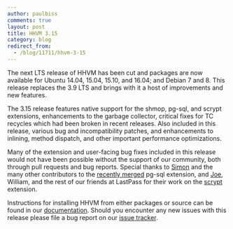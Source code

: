 ```yaml
---
author: paulbiss
comments: true
layout: post
title: HHVM 3.15
category: blog
redirect_from:
  - /blog/11711/hhvm-3-15
---
```


The next LTS release of HHVM has been cut and packages are now available for Ubuntu 14.04, 15.04, 15.10, and 16.04; and Debian 7 and 8. This release replaces the 3.9 LTS and brings with it a host of improvements and new features.

The 3.15 release features native support for the shmop, pg-sql, and scrypt extensions, enhancements to the garbage collector, critical fixes for TC recycles which had been broken in recent releases. Also included in this release, various bug and incompatibility patches, and enhancements to inlining, method dispatch, and other important performance optimizations.

Many of the extension and user-facing bug fixes included in this release would not have been possible without the support of our community, both through pull requests and bug reports. Special thanks to [Simon](https://github.com/simonwelsh) and the many other contributors to the [recently merged](https://github.com/facebook/hhvm/commit/cc973802814b6a4d0545bee07c84e24d08120140) pg-sql extension, and [Joe](https://github.com/joelastpass), William, and the rest of our friends at LastPass for their work on the [scrypt](https://github.com/facebook/hhvm/commit/a3d57470c7cb17d857fa9d0c477833aabe7d4dd4) extension.

Instructions for installing HHVM from either packages or source can be found in our [documentation](https://docs.hhvm.com/hhvm/installation/introduction). Should you encounter any new issues with this release please file a bug report on our [issue tracker](https://github.com/facebook/hhvm/issues).
